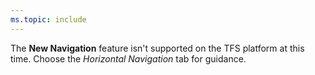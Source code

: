 ```yaml
---
ms.topic: include
---
```


The **New Navigation** feature isn't supported on the TFS platform at this time. Choose the *Horizontal Navigation* tab for guidance.
